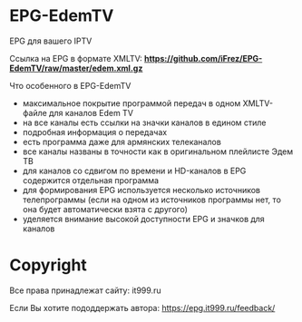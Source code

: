 # EPG-EdemTV
EPG для вашего IPTV

Ссылка на EPG в формате XMLTV: **https://github.com/iFrez/EPG-EdemTV/raw/master/edem.xml.gz**

Что особенного в EPG-EdemTV
- максимальное покрытие программой передач в одном XMLTV-файле для каналов Edem TV
- на все каналы есть ссылки на значки каналов в едином стиле
- подробная информация о передачах
- есть программа даже для армянских телеканалов
- все каналы названы в точности как в оригинальном плейлисте Эдем ТВ
- для каналов со сдвигом по времени и HD-каналов в EPG содержится отдельная программа
- для формирования EPG используется несколько источников телепрограммы (если на одном из источников программы нет, то она будет автоматически взята с другого)
- уделяется внимание высокой доступности EPG и значков для каналов

# Copyright
Все права принадлежат сайту: it999.ru

Если Вы хотите пододдержать автора: https://epg.it999.ru/feedback/

